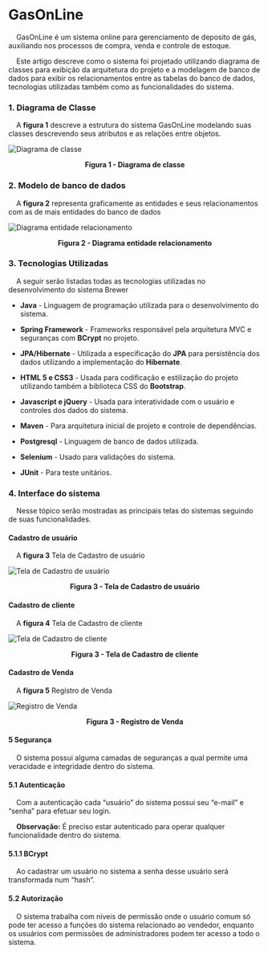 # GasOnLine

&nbsp;&nbsp;&nbsp;&nbsp;GasOnLine é um sistema online para gerenciamento de deposito de gás, auxiliando nos processos de compra, venda e controle de estoque.


&nbsp;&nbsp;&nbsp;&nbsp;Este artigo descreve como o sistema foi projetado utilizando diagrama de classes para exibição da arquitetura do projeto e a modelagem de banco de dados para exibir os relacionamentos entre as tabelas do banco de dados, tecnologias utilizadas também como as funcionalidades do sistema.


### 1. Diagrama de Classe

&nbsp;&nbsp;&nbsp;&nbsp;A **figura 1** descreve a estrutura do sistema GasOnLine modelando suas classes descrevendo seus atributos e as relações entre objetos.

<img src="https://uploaddeimagens.com.br/images/003/197/639/original/Class_Diagram.PNG?1618519282" alt="Diagrama de classe" title="Clique para ampliar">
  <p align="center"> 
    <b>Figura 1 - Diagrama de classe</b> 
  </p> 
</img>

### 2. Modelo de banco de dados
&nbsp;&nbsp;&nbsp;&nbsp;A **figura 2** representa graficamente as entidades e seus relacionamentos com as de mais entidades do banco de dados

<img src="https://uploaddeimagens.com.br/images/003/197/354/original/Modelo_Logico.png?1618512571" alt="Diagrama entidade relacionamento" title="Clique para ampliar">
  <p align="center"> 
    <b>Figura 2 - Diagrama entidade relacionamento</b> 
  </p> 
</img>

### 3. Tecnologias Utilizadas
&nbsp;&nbsp;&nbsp;&nbsp;A seguir serão listadas todas as tecnologias utilizadas no desenvolvimento do sistema Brewer

 - **Java** - Linguagem de programação utilizada para o desenvolvimento do sistema.
 
 - **Spring Framework** - Frameworks responsável pela arquitetura MVC e seguranças com **BCrypt** no projeto. 

 - **JPA/Hibernate** - Utilizada a especificação do **JPA**  para persistência dos dados utilizando a implementação do **Hibernate**.
 
 - **HTML 5 e CSS3** - Usada para codificação e estilização do projeto utilizando também a biblioteca CSS do **Bootstrap**.
 
 - **Javascript e jQuery** - Usada para interatividade com o usuário e controles dos dados do sistema.

 - **Maven** - Para arquitetura inicial de projeto e controle de dependências.

 - **Postgresql** - Linguagem de banco de dados utilizada.

 - **Selenium** - Usado para validações do sistema.

 - **JUnit** - Para teste unitários.


### 4. Interface do sistema
&nbsp;&nbsp;&nbsp;&nbsp;Nesse tópico serão mostradas as principais telas do sistemas seguindo de suas funcionalidades.

#### Cadastro de usuário
&nbsp;&nbsp;&nbsp;&nbsp;A **figura 3** Tela de Cadastro de usuário

<img src="https://i.ibb.co/SNNdvR6/Cad-Usuario.png" alt="Tela de Cadastro de usuário" title="Clique para ampliar">
  <p align="center"> 
    <b>Figura 3 - Tela de Cadastro de usuário</b> 
  </p> 
</img>


#### Cadastro de cliente
&nbsp;&nbsp;&nbsp;&nbsp;A **figura 4** Tela de Cadastro de cliente

<img src="https://uploaddeimagens.com.br/images/003/197/405/original/CadCliente.jpg?1618513825" alt="Tela de Cadastro de cliente" title="Clique para ampliar">
  <p align="center"> 
    <b>Figura 3 - Tela de Cadastro de cliente</b> 
  </p> 
</img>


#### Cadastro de Venda
&nbsp;&nbsp;&nbsp;&nbsp;A **figura 5** Registro de Venda

<img src="https://uploaddeimagens.com.br/images/003/197/407/original/RegistroVenda.jpg?1618513864" alt="Registro de Venda" title="Clique para ampliar">
  <p align="center"> 
    <b>Figura 3 - Registro de Venda</b> 
  </p> 
</img>
 
#### 5 Segurança
&nbsp;&nbsp;&nbsp;&nbsp;O sistema possui alguma camadas de seguranças a qual permite uma veracidade e integridade dentro do sistema.

#### 5.1 Autenticação
&nbsp;&nbsp;&nbsp;&nbsp;Com a autenticação cada “usuário” do sistema possui seu “e-mail” e “senha” para efetuar seu login. 

&nbsp;&nbsp;&nbsp;&nbsp;**Observação:** É preciso estar autenticado para operar qualquer funcionalidade dentro do sistema.

#### 5.1.1  BCrypt
&nbsp;&nbsp;&nbsp;&nbsp;Ao cadastrar um usuário no sistema a senha desse usuário será transformada num “hash”.

#### 5.2 Autorização
&nbsp;&nbsp;&nbsp;&nbsp;O sistema trabalha com níveis de permissão onde o usuário comum só pode ter acesso a funções do sistema relacionado ao vendedor, enquanto os usuários com permissões de administradores podem ter acesso a todo o sistema.
